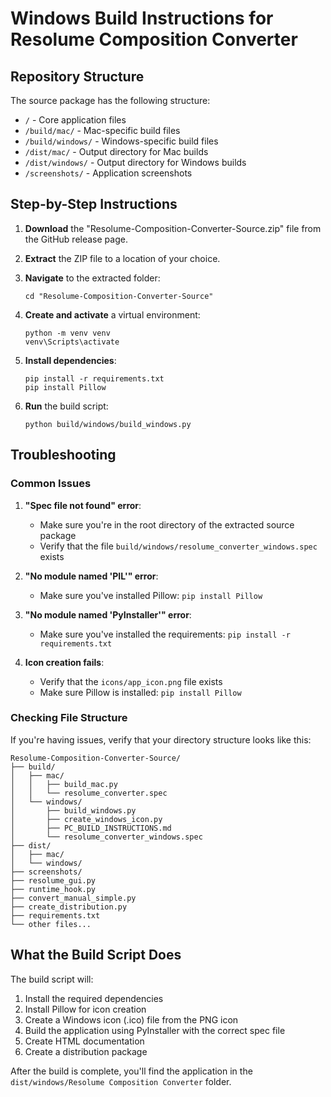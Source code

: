 # Windows Build Instructions for Resolume Composition Converter

## Repository Structure

The source package has the following structure:
- `/` - Core application files
- `/build/mac/` - Mac-specific build files
- `/build/windows/` - Windows-specific build files
- `/dist/mac/` - Output directory for Mac builds
- `/dist/windows/` - Output directory for Windows builds
- `/screenshots/` - Application screenshots

## Step-by-Step Instructions

1. **Download** the "Resolume-Composition-Converter-Source.zip" file from the GitHub release page.

2. **Extract** the ZIP file to a location of your choice.

3. **Navigate** to the extracted folder:
   ```
   cd "Resolume-Composition-Converter-Source"
   ```

4. **Create and activate** a virtual environment:
   ```
   python -m venv venv
   venv\Scripts\activate
   ```

5. **Install dependencies**:
   ```
   pip install -r requirements.txt
   pip install Pillow
   ```

6. **Run** the build script:
   ```
   python build/windows/build_windows.py
   ```

## Troubleshooting

### Common Issues

1. **"Spec file not found" error**:
   - Make sure you're in the root directory of the extracted source package
   - Verify that the file `build/windows/resolume_converter_windows.spec` exists

2. **"No module named 'PIL'" error**:
   - Make sure you've installed Pillow: `pip install Pillow`

3. **"No module named 'PyInstaller'" error**:
   - Make sure you've installed the requirements: `pip install -r requirements.txt`

4. **Icon creation fails**:
   - Verify that the `icons/app_icon.png` file exists
   - Make sure Pillow is installed: `pip install Pillow`

### Checking File Structure

If you're having issues, verify that your directory structure looks like this:
```
Resolume-Composition-Converter-Source/
├── build/
│   ├── mac/
│   │   ├── build_mac.py
│   │   └── resolume_converter.spec
│   └── windows/
│       ├── build_windows.py
│       ├── create_windows_icon.py
│       ├── PC_BUILD_INSTRUCTIONS.md
│       └── resolume_converter_windows.spec
├── dist/
│   ├── mac/
│   └── windows/
├── screenshots/
├── resolume_gui.py
├── runtime_hook.py
├── convert_manual_simple.py
├── create_distribution.py
├── requirements.txt
└── other files...
```

## What the Build Script Does

The build script will:
1. Install the required dependencies
2. Install Pillow for icon creation
3. Create a Windows icon (.ico) file from the PNG icon
4. Build the application using PyInstaller with the correct spec file
5. Create HTML documentation
6. Create a distribution package

After the build is complete, you'll find the application in the `dist/windows/Resolume Composition Converter` folder.